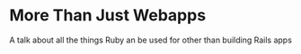 # More Than Just Webapps

A talk about all the things Ruby an be used for other than building Rails apps
